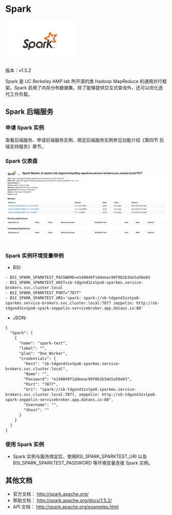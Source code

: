 # Spark

![](img/Spark.png)

版本：v1.5.2

Spark 是 UC Berkeley AMP lab 所开源的类 Hadoop MapReduce 的通用并行框架。Spark 启用了内存分布数据集，除了能够提供交互式查询外，还可以优化迭代工作负载。

## Spark 后端服务

### 申请 Spark 实例

查看后端服务、申请后端服务实例、绑定后端服务实例参见功能介绍《第四节 后端支持服务》章节。

### Spark 仪表盘

![](img/Spark-dashbroad.png)


### Spark 实例环境变量举例

- BSI:

```
- BSI_SPARK_SPARKTEST_PASSWORD=e149049f1ddeeac99f0b2b3de5a50e03
- BSI_SPARK_SPARKTEST_HOST=sb-tdgon43zxtpo6-sparkms.service-brokers.svc.cluster.local
- BSI_SPARK_SPARKTEST_PORT="7077"
- BSI_SPARK_SPARKTEST_URI='spark: spark://sb-tdgon43zxtpo6-sparkms.service-brokers.svc.cluster.local:7077 zeppelin: http://sb-tdgon43zxtpo6-spark-zeppelin-servicebroker.app.dataos.io:80'
```

- JSON:

```
{
  "Spark": [
    {
      "name": "spark-test", 
      "label": "", 
      "plan": "One_Worker", 
      "credentials": {
        "Host": "sb-tdgon43zxtpo6-sparkms.service-brokers.svc.cluster.local", 
        "Name": "", 
        "Password": "e149049f1ddeeac99f0b2b3de5a50e03", 
        "Port": "7077", 
        "Uri": "spark://sb-tdgon43zxtpo6-sparkms.service-brokers.svc.cluster.local:7077, zeppelin: http://sb-tdgon43zxtpo6-spark-zeppelin-servicebroker.app.dataos.io:80", 
        "Username": "", 
        "Vhost": ""
      }
    }
  ]
}
```

### 使用 Spark 实例

- Spark 实例与服务绑定后，使用BSI_SPARK_SPARKTEST_URI 以及 BSI_SPARK_SPARKTEST_PASSWORD 等环境变量连接 Spark 实例。

## 其他文档

- 官方文档： http://spark.apache.org/
- 帮助文档： http://spark.apache.org/docs/1.5.2/
- API 文档： http://spark.apache.org/examples.html




